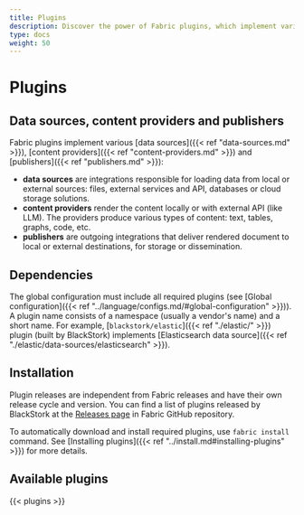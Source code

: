 ```yaml
---
title: Plugins
description: Discover the power of Fabric plugins, which implement various data sources and content providers to enhance your templating experience. Data sources enable loading data from files, external services, APIs, or data storage, while content providers render document content locally or via external APIs, supporting text, tables, graphs, code, and more.
type: docs
weight: 50
---
```


# Plugins

## Data sources, content providers and publishers

Fabric plugins implement various [data sources]({{< ref "data-sources.md" >}}), [content providers]({{< ref "content-providers.md" >}}) and [publishers]({{< ref "publishers.md" >}}):

- **data sources** are integrations responsible for loading data from local or external sources:
  files, external services and API, databases or cloud storage solutions.
- **content providers** render the content locally or with external API (like LLM). The providers
  produce various types of content: text, tables, graphs, code, etc.
- **publishers** are outgoing integrations that deliver rendered document to local or external
  destinations, for storage or dissemination.

## Dependencies

The global configuration must include all required plugins (see [Global configuration]({{< ref "../language/configs.md/#global-configuration" >}})). A plugin name consists of a namespace (usually a vendor's name) and a short name. For example, [`blackstork/elastic`]({{< ref "./elastic/" >}}) plugin (built by BlackStork) implements [Elasticsearch data source]({{< ref "./elastic/data-sources/elasticsearch" >}}).

## Installation

Plugin releases are independent from Fabric releases and have their own release cycle and version.
You can find a list of plugins released by BlackStork at the [Releases page](https://github.com/blackstork-io/fabric/releases)
in Fabric GitHub repository.

To automatically download and install required plugins, use `fabric install` command. See [Installing plugins]({{< ref "../install.md#installing-plugins" >}}) for more details.

## Available plugins

{{< plugins >}}
